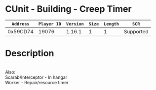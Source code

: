 # CUnit - Building - Creep Timer

| `Address` | `Player ID` | `Version` | `Size` | `Length` | `SCR` |
| ---------- | ----------- | --------- | ------ | -------- | ---- |
| 0x59CD74 | 19076 | 1.16.1 | 1 | 1 | Supported |

# Description

<br>Also:<br>Scarab/Interceptor - In hangar<br>Worker - Repair/resource timer
